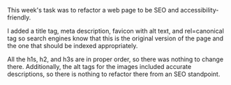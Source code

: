 This week's task was to refactor a web page to be SEO and accessibility-friendly. 

I added a title tag, meta description, favicon with alt text, and rel=canonical tag so search engines know that this is the original version of the page and the one that should be indexed appropriately. 

All the h1s, h2, and h3s are in proper order, so there was nothing to change there. Additionally, the alt tags for the images included accurate descriptions, so there is nothing to refactor there from an SEO standpoint. 